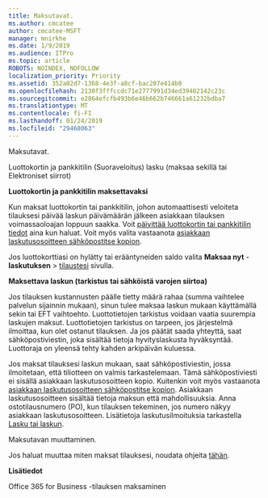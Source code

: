 ```yaml
---
title: Maksutavat.
ms.author: cmcatee
author: cmcatee-MSFT
manager: mnirkhe
ms.date: 1/9/2019
ms.audience: ITPro
ms.topic: article
ROBOTS: NOINDEX, NOFOLLOW
localization_priority: Priority
ms.assetid: 352a02d7-1368-4e3f-a8cf-bac207e414b0
ms.openlocfilehash: 2130f3fffccdc71e2777991d34ed39402142c23c
ms.sourcegitcommit: e2864efcfb493b6e46b662b746661a61232bdba7
ms.translationtype: MT
ms.contentlocale: fi-FI
ms.lasthandoff: 01/24/2019
ms.locfileid: "29468063"
---
```

 Maksutavat.
  
Luottokortin ja pankkitilin (Suoraveloitus) lasku (maksaa sekillä tai Elektroniset siirrot)
  
 **Luottokortin ja pankkitilin maksettavaksi**
  
Kun maksat luottokortin tai pankkitilin, johon automaattisesti veloiteta tilauksesi päivää laskun päivämäärän jälkeen asiakkaan tilauksen voimassaoloajan loppuun saakka. Voit [päivittää luottokortin tai pankkitilin tiedot](https://docs.microsoft.com/en-us/office365/admin/subscriptions-and-billing/add-update-or-remove-credit-card-or-bank-account?view=o365-worldwide) aina kun haluat. Voit myös valita vastaanota [asiakkaan laskutusosoitteen sähköpostitse kopion](https://docs.microsoft.com/en-us/office365/admin/subscriptions-and-billing/pay-for-your-subscription?view=o365-worldwide#receive-a-copy-of-your-billing-statement-in-email).
  
Jos luottokorttiasi on hylätty tai erääntyneiden saldo valita **Maksaa nyt** - **laskutuksen** \> [tilaustesi](https://portal.office.com/adminportal/home#/subscriptions) sivulla. 
  
 **Maksettava laskun (tarkistus tai sähköistä varojen siirtoa)**
  
Jos tilauksen kustannusten päälle tietty määrä rahaa (summa vaihtelee palvelun sijainnin mukaan), sinun tulee maksaa laskun mukaan käyttämällä sekin tai EFT vaihtoehto. Luottotietojen tarkistus voidaan vaatia suurempia laskujen maksut. Luottotietojen tarkistus on tarpeen, jos järjestelmä ilmoittaa, kun olet ostanut tilauksen. Ja jos päätät saada yhteyttä, saat sähköpostiviestin, joka sisältää tietoja hyvityslaskusta hyväksyntää. Luottoraja on yleensä tehty kahden arkipäivän kuluessa.
  
Jos maksat tilauksesi laskun mukaan, saat sähköpostiviestin, jossa ilmoitetaan, että tiliotteen on valmis tarkastelemaan. Tämä sähköpostiviesti ei sisällä asiakkaan laskutusosoitteen kopio. Kuitenkin voit myös vastaanota [asiakkaan laskutusosoitteen sähköpostitse kopion](https://docs.microsoft.com/en-us/office365/admin/subscriptions-and-billing/pay-for-your-subscription?view=o365-worldwide#receive-a-copy-of-your-billing-statement-in-email). Asiakkaan laskutusosoitteen sisältää tietoja maksun että mahdollisuuksia. Anna ostotilausnumero (PO), kun tilauksen tekeminen, jos numero näkyy asiakkaan laskutusosoitteen. Lisätietoja laskutusilmoituksia tarkastella [Lasku tai laskun](https://docs.microsoft.com/en-us/office365/admin/subscriptions-and-billing/view-your-bill-or-invoice?view=o365-worldwide).
  
 Maksutavan muuttaminen.
  
Jos haluat muuttaa miten maksat tilauksesi, noudata ohjeita [tähän](https://docs.microsoft.com/en-us/office365/admin/subscriptions-and-billing/change-payment-method?view=o365-worldwide).
  
 **Lisätiedot**
  
Office 365 for Business -tilauksen maksaminen
  

